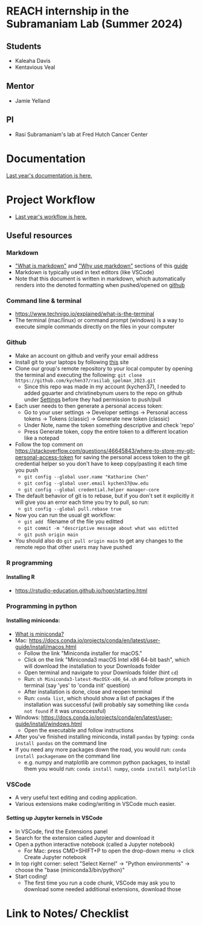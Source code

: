 # REACH internship in the Subramaniam Lab (Summer 2024)

## Students

- Kaleaha Davis
- Kentavious Veal

## Mentor

- Jamie Yelland

## PI

- Rasi Subramaniam's lab at Fred Hutch Cancer Center

# Documentation
[Last year's documentation is here.](https://github.com/kychen37/rasilab_spelman_2023/blob/main/notes/gq_and_cb_methodology.md)

# Project Workflow
- [Last year's workflow is here.](https://github.com/kychen37/rasilab_spelman_2023/blob/main/project_workflow.md)

## Useful resources

### Markdown

- ["What is markdown"](https://www.markdownguide.org/getting-started/#what-is-markdown) and ["Why use markdown"](https://www.markdownguide.org/getting-started/#why-use-markdown) sections of this [guide](https://www.markdownguide.org/getting-started/)
- Markdown is typically used in text editors (like VSCode)
- Note that this document is written in markdown, which automatically renders into the denoted formatting when pushed/opened on [github](https://github.com/kychen37/rasilab_spelman_2023/blob/main/README.md)

### Command line & terminal

- https://www.technigo.io/explained/what-is-the-terminal
- The terminal (mac/linux) or command prompt (windows) is a way to execute simple commands directly on the files in your computer

### Github

- Make an account on github and verify your email address
- Install git to your laptops by following [this](https://www.atlassian.com/git/tutorials/install-git) site
- Clone our group's remote repository to your local computer by opening the terminal and executing the following: ```git clone https://github.com/kychen37/rasilab_spelman_2023.git```
  - Since this repo was made in my account (kychen37), I needed to added gquarter and christinebynum users to the repo on github under [Settings](https://github.com/kychen37/rasilab_spelman_2023/settings) before they had permission to push/pull
- Each user needs to then generate a personal access token:
  - Go to your user settings -> Developer settings -> Personal access tokens -> Tokens (classic) -> Generate new token (classic)
  - Under Note, name the token something descriptive and check 'repo'
  - Press Generate token, copy the entire token to a different location like a notepad
- Follow the top comment on https://stackoverflow.com/questions/46645843/where-to-store-my-git-personal-access-token for saving the personal access token to the git credential helper so you don't have to keep copy/pasting it each time you push
  - ```git config --global user.name "Katharine Chen"```
  - ```git config --global user.email kychen37@uw.edu```
  - ```git config --global credential.helper manager-core```
- The default behavior of git is to rebase, but if you don't set it explicitly it will give you an error each time you try to pull, so run:
  - ```git config --global pull.rebase true```
- Now you can run the usual git workflow:
  - ```git add ``` filename of the file you editted
  - ```git commit -m "descriptive message about what was editted```
  - ```git push origin main```
- You should also do ```git pull origin main``` to get any changes to the remote repo that other users may have pushed

### R programming

#### Installing R
- https://rstudio-education.github.io/hopr/starting.html

### Programming in python
#### Installing miniconda: 
- [What is miniconda?](https://docs.conda.io/en/latest/miniconda.html)
- Mac: https://docs.conda.io/projects/conda/en/latest/user-guide/install/macos.html
  - Follow the link "Miniconda installer for macOS."
  - Click on the link "Miniconda3 macOS Intel x86 64-bit bash", which will download the installation to your Downloads folder
  - Open terminal and navigate to your Downloads folder (hint ```cd```)
  - Run: ```sh Miniconda3-latest-MacOSX-x86_64.sh``` and follow prompts in terminal (say 'yes' to 'conda init' question)
  - After installation is done, close and reopen terminal
  - Run: ```conda list```, which should show a list of packages if the installation was successful (will probably say something like ```conda not found``` if it was unsuccessful)
- Windows: https://docs.conda.io/projects/conda/en/latest/user-guide/install/windows.html
  - Open the executable and follow instructions
- After you've finished installing miniconda, install ```pandas``` by typing: ```conda install pandas``` on the command line
- If you need any more packages down the road, you would run: ```conda install packagename``` on the command line
  - e.g. numpy and matplotlib are common python packages, to install them you would run: ```conda install numpy```, ```conda install matplotlib```

### VSCode
- A very useful text editing and coding application.
- Various extensions make coding/writing in VSCode much easier.

#### Setting up Jupyter kernels in VSCode
- In VSCode, find the Extensions panel
- Search for the extension called Jupyter and download it
- Open a python interactive notebook (called a Jupyter notebook)
  - For Mac: press CMD+SHIFT+P to open the drop-down menu -> click Create Jupyter notebook
- In top right corner: select "Select Kernel" -> "Python environments" -> choose the "base (miniconda3/bin/python)" 
- Start coding!
  - The first time you run a code chunk, VSCode may ask you to download some needed additional extensions, download those

# Link to Notes/ Checklist
